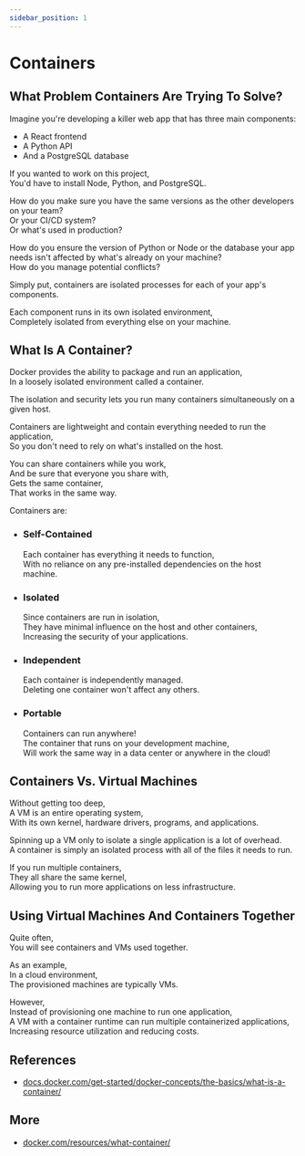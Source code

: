 ```yaml
---
sidebar_position: 1
---
```


# Containers

## What Problem Containers Are Trying To Solve?

Imagine you're developing a killer web app that has three main components:

- A React frontend
- A Python API
- And a PostgreSQL database

If you wanted to work on this project,  
You'd have to install Node, Python, and PostgreSQL.

How do you make sure you have the same versions as the other developers on your team?  
Or your CI/CD system?  
Or what's used in production?

How do you ensure the version of Python or Node or the database your app needs isn't affected by what's already on your machine?  
How do you manage potential conflicts?

Simply put, containers are isolated processes for each of your app's components.

Each component runs in its own isolated environment,  
Completely isolated from everything else on your machine.

## What Is A Container?

Docker provides the ability to package and run an application,  
In a loosely isolated environment called a container.

The isolation and security lets you run many containers simultaneously on a given host.

Containers are lightweight and contain everything needed to run the application,  
So you don't need to rely on what's installed on the host.

You can share containers while you work,  
And be sure that everyone you share with,  
Gets the same container,  
That works in the same way.

<!-- ## What Makes Them Awesome? -->

Containers are:

- ### Self-Contained

  Each container has everything it needs to function,  
  With no reliance on any pre-installed dependencies on the host machine.

- ### Isolated

  Since containers are run in isolation,  
  They have minimal influence on the host and other containers,  
  Increasing the security of your applications.

- ### Independent

  Each container is independently managed.  
  Deleting one container won't affect any others.

- ### Portable

  Containers can run anywhere!  
  The container that runs on your development machine,  
  Will work the same way in a data center or anywhere in the cloud!

## Containers Vs. Virtual Machines

Without getting too deep,  
A VM is an entire operating system,  
With its own kernel, hardware drivers, programs, and applications.

Spinning up a VM only to isolate a single application is a lot of overhead.  
A container is simply an isolated process with all of the files it needs to run.

If you run multiple containers,  
They all share the same kernel,  
Allowing you to run more applications on less infrastructure.

## Using Virtual Machines And Containers Together

Quite often,  
You will see containers and VMs used together.

As an example,  
In a cloud environment,  
The provisioned machines are typically VMs.

However,  
Instead of provisioning one machine to run one application,  
A VM with a container runtime can run multiple containerized applications,  
Increasing resource utilization and reducing costs.

## References

- [docs.docker.com/get-started/docker-concepts/the-basics/what-is-a-container/](https://docs.docker.com/get-started/docker-concepts/the-basics/what-is-a-container/)

## More

- [docker.com/resources/what-container/](https://www.docker.com/resources/what-container/)
